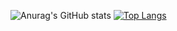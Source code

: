 ![Anurag's GitHub stats](https://github-readme-stats.vercel.app/api?username=NotSpoly&show_icons=true&theme=radical)
[![Top Langs](https://github-readme-stats.vercel.app/api/top-langs/?username=anuraghazra&layout=compact)](https://github.com/NotSpoly/github-readme-stats)
